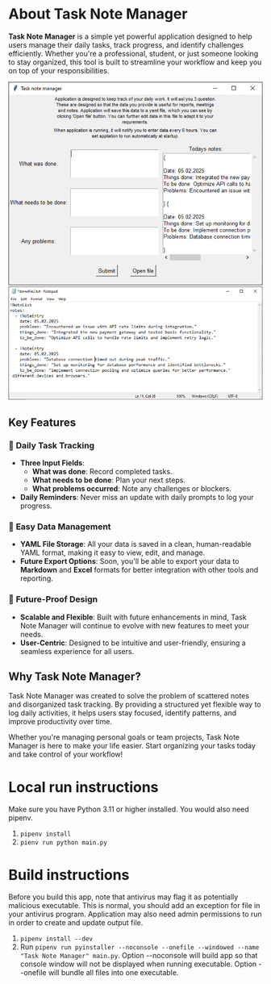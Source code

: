 # About Task Note Manager

**Task Note Manager** is a simple yet powerful application designed to help users manage their daily tasks, track progress, and identify challenges efficiently. Whether you're a professional, student, or just someone looking to stay organized, this tool is built to streamline your workflow and keep you on top of your responsibilities.

![ui screenshot](resources/ui.png "UI Screenshot")
![file screenshot](resources/file.png "File Screenshot")

## Key Features

### 📝 **Daily Task Tracking**
- **Three Input Fields**:  
  - **What was done**: Record completed tasks.  
  - **What needs to be done**: Plan your next steps.  
  - **What problems occurred**: Note any challenges or blockers.  
- **Daily Reminders**: Never miss an update with daily prompts to log your progress.

### 💾 **Easy Data Management**
- **YAML File Storage**: All your data is saved in a clean, human-readable YAML format, making it easy to view, edit, and manage.  
- **Future Export Options**: Soon, you'll be able to export your data to **Markdown** and **Excel** formats for better integration with other tools and reporting.

### 🚀 **Future-Proof Design**
- **Scalable and Flexible**: Built with future enhancements in mind, Task Note Manager will continue to evolve with new features to meet your needs.  
- **User-Centric**: Designed to be intuitive and user-friendly, ensuring a seamless experience for all users.

## Why Task Note Manager?
Task Note Manager was created to solve the problem of scattered notes and disorganized task tracking. By providing a structured yet flexible way to log daily activities, it helps users stay focused, identify patterns, and improve productivity over time.

Whether you're managing personal goals or team projects, Task Note Manager is here to make your life easier. Start organizing your tasks today and take control of your workflow!

# Local run instructions

Make sure you have Python 3.11 or higher installed. You would also need pipenv.

1. `pipenv install`
2. `pienv run python main.py`

# Build instructions

Before you build this app, note that antivirus may flag it as potentially malicious executable. This is normal, you should add an exception for file in your antivirus program. Application may also need admin permissions to run in order to create and update output file.

1. `pipenv install --dev`
2. Run `pipenv run pyinstaller --noconsole --onefile --windowed --name "Task Note Manager" main.py`. Option --noconsole will build app so that console window will not be displayed when running executable. Option --onefile will bundle all files into one executable. 